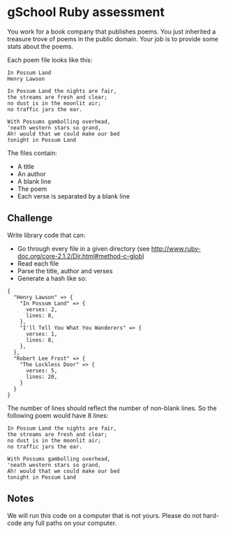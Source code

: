 # gSchool Ruby assessment

You work for a book company that publishes poems.  You just inherited a treasure trove of poems in the public domain.
Your job is to provide some stats about the poems.

Each poem file looks like this:

```
In Possum Land
Henry Lawson

In Possum Land the nights are fair,
the streams are fresh and clear;
no dust is in the moonlit air;
no traffic jars the ear.

With Possums gambolling overhead,
'neath western stars so grand,
Ah! would that we could make our bed
tonight in Possum Land
```

The files contain:

* A title
* An author
* A blank line
* The poem
* Each verse is separated by a blank line

## Challenge

Write library code that can:

* Go through every file in a given directory (see http://www.ruby-doc.org/core-2.1.2/Dir.html#method-c-glob)
* Read each file
* Parse the title, author and verses
* Generate a hash like so:

```
{
  "Henry Lawson" => {
    "In Possum Land" => {
      verses: 2,
      lines: 8,
    },
    "I'll Tell You What You Wanderers" => {
      verses: 1,
      lines: 8,
    },
  },
  "Robert Lee Frost" => {
    "The Lockless Door" => {
      verses: 5,
      lines: 20,
    }
  }
}
```

The number of lines should reflect the number of non-blank lines.  So the following poem would have 8 lines:

```
In Possum Land the nights are fair,
the streams are fresh and clear;
no dust is in the moonlit air;
no traffic jars the ear.

With Possums gambolling overhead,
'neath western stars so grand,
Ah! would that we could make our bed
tonight in Possum Land
```

## Notes

We will run this code on a computer that is not yours.  Please do not hard-code any full paths on your computer.
